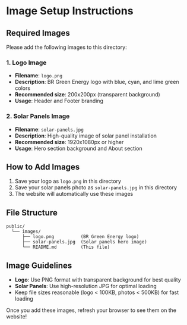 # Image Setup Instructions

## Required Images

Please add the following images to this directory:

### 1. Logo Image
- **Filename**: `logo.png`
- **Description**: BR Green Energy logo with blue, cyan, and lime green colors
- **Recommended size**: 200x200px (transparent background)
- **Usage**: Header and Footer branding

### 2. Solar Panels Image
- **Filename**: `solar-panels.jpg`
- **Description**: High-quality image of solar panel installation
- **Recommended size**: 1920x1080px or higher
- **Usage**: Hero section background and About section

## How to Add Images

1. Save your logo as `logo.png` in this directory
2. Save your solar panels photo as `solar-panels.jpg` in this directory
3. The website will automatically use these images

## File Structure
```
public/
  └── images/
      ├── logo.png          (BR Green Energy logo)
      ├── solar-panels.jpg  (Solar panels hero image)
      └── README.md         (This file)
```

## Image Guidelines

- **Logo**: Use PNG format with transparent background for best quality
- **Solar Panels**: Use high-resolution JPG for optimal loading
- Keep file sizes reasonable (logo < 100KB, photos < 500KB) for fast loading

Once you add these images, refresh your browser to see them on the website!
